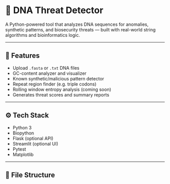 # 🧬 DNA Threat Detector

A Python-powered tool that analyzes DNA sequences for anomalies, synthetic patterns, and biosecurity threats — built with real-world string algorithms and bioinformatics logic.

---

## 🚀 Features
- Upload `.fasta` or `.txt` DNA files
- GC-content analyzer and visualizer
- Known synthetic/malicious pattern detector
- Repeat region finder (e.g. triple codons)
- Rolling window entropy analysis (coming soon)
- Generates threat scores and summary reports

---

## ⚙️ Tech Stack
- Python 3
- Biopython
- Flask (optional API)
- Streamlit (optional UI)
- Pytest
- Matplotlib

---

## 📁 File Structure
